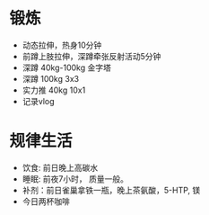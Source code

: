 # 锻炼
- 动态拉伸，热身10分钟
- 前蹲上肢拉伸，深蹲牵张反射活动5分钟
- 深蹲 40kg-100kg 金字塔
- 深蹲 100kg 3x3
- 实力推 40kg 10x1
- 记录vlog

# 规律生活
- 饮食: 前日晚上高碳水
- 睡眠: 前夜7小时， 质量一般。
- 补剂：前日雀巢拿铁一瓶，晚上茶氨酸，5-HTP, 镁
- 今日两杯咖啡




